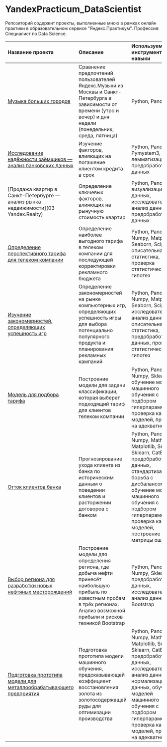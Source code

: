 # YandexPracticum_DataScientist
Репозиторий содержит проекты, выполненные мною в рамках онлайн практики в образовательном сервисе "Яндекс.Практикум". Профессия: Специалист по Data Science.

| Название проекта | Описание | Используемые инструменты и навыки | 
| :---------------------- | :---------------------- | :---------------------- |
| [Музыка больших городов](01_Yandex.Music) | Сравнение предпочтений пользователей Яндекс.Музыки из Москвы и Санкт-Петербурга в зависимости от времени (утро и вечер) и дня недели (понедельник, среда, пятница)| Python, Pandas |
| [Исследование надёжности заёмщиков — анализ банковских данных](02_Credit_scoring) | Изучение факторов, влияющих на погашение клиентом кредита в срок | Python, Pandas, Pymystem3, лемматизация, предобработка данных | 
| [Продажа квартир в Санкт-Петербурге — анализ рынка недвижимости](03 Yandex.Realty) | Определение ключевых факторов, влияющих на рынучную стоимость квартир | Python, Pandas, визуализация данных, исследовательский анализ данных, предобработка данных |
| [Определение перспективного тарифа для телеком компании](04_Mobile_Tariff_Choice)| Определение наиболее выгодного тарифа в телеком компании для последующей корректировки рекламного бюджета | Python, Pandas, Numpy, Matplotlib, Seaborn, Scipy, описательная статистика, проверка статистических гипотез |
| [Изучение закономерностей, определяющих успешность игр](05_Online_Shop_Analysis) | Определение закономерностей на рынке компьютерных игр, определяющих успешность игры для выбора потенциально популярного продукта и планирования рекламных кампаний | Python, Pandas, Numpy, Matplotlib, Seaborn, Scipy, исследовательский анализ данных, описательная статистика, предобработка данных, проверка статистических гипотез |
| [Модель для подбора тарифа](06_Mobile_Tariff_Recomendations)| Построение модели для задачи классификации, которая выберет подходящий тариф для клиентов телеком компании | Python, Pandas, Numpy, Sklearn, обучение моделей машинного обучения с подбором гиперпараметров, проверка качества моделей, проверка на адекватность |
| [Отток клиентов банка](07_Bank_Clients_Churn)| Прогнозирование ухода клиента из банка по историческим данным о поведении клиентов и расторжении договоров с банком |Python, Pandas, Numpy, Math, Matplotlib, Seaborn, Sklearn, CatBoost, предобработка данных, стандартизация, борьба с дисбалансом, обучение моделей машинного обучения с подбором гиперпараметров, проверка качества моделей, построение матрицы ошибок |
| [Выбор региона для разработки новых нефтяных месторождений](08_Region_For_Well_Drilling)| Построение модели для определения региона, где добыча нефти принесёт наибольшую прибыль по известным пробам в трёх регионах. Анализ возможной прибыли и рисков техникой Bootstrap | Python, Pandas, Numpy, Sklearn, предобработка данных, исследовательский анализ данных, Bootstrap |
| [Подготовка прототипа модели для металлообрабатывающего предприятия](09_Gold_Recovery)| Подготовка прототипа модели машинного обучения, предсказывающей коэффициент восстановления золота из золотосодержащей руды для оптимизации производства | Python, Pandas, Numpy, Math, Matplotlib, Seaborn, Sklearn, CatBoost, предобработка данных, исследовательский анализ данных, нормализация данных, обучение моделей машинного обучения с подбором гиперпараметров, проверка качества моделей, проверка на адекватность |

